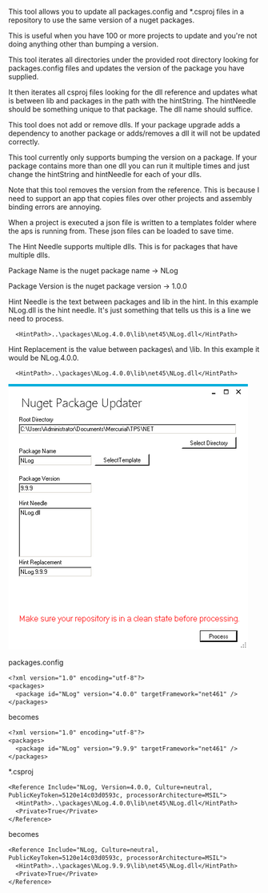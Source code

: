 This tool allows you to update all packages.config and *.csproj files in a repository to use the same version of a nuget packages.

This is useful when you have 100 or more projects to update and you're not doing anything other than bumping a version.

This tool iterates all directories under the provided root directory looking for packages.config files and updates the version of the package you have supplied.

It then iterates all csproj files looking for the dll reference and updates what is between lib and packages in the path with the hintString. The hintNeedle should 
be something unique to that package. The dll name should suffice.

This tool does not add or remove dlls. If your package upgrade adds a dependency to another package or adds/removes a dll it will not be updated correctly. 

This tool currently only supports bumping the version on a package. If your package contains more than one dll you can run it multiple times and just change the hintString
and hintNeedle for each of your dlls.

Note that this tool removes the version from the reference. This is because I need to support an app that copies files over other projects and assembly binding errors are annoying.

When a project is executed a json file is written to a templates folder where the aps is running from. These json files can be loaded to save time.

The Hint Needle supports multiple dlls. This is for packages that have multiple dlls. 


Package Name is the nuget package name -> NLog

Package Version is the nuget package version -> 1.0.0

Hint Needle is the text between packages and lib in the hint. In this example NLog.dll is the hint needle. It's just something that tells us this is a line we need to process.

```
  <HintPath>..\packages\NLog.4.0.0\lib\net45\NLog.dll</HintPath>
```
Hint Replacement is the value between packages\ and \lib. In this example it would be NLog.4.0.0. 

```
  <HintPath>..\packages\NLog.4.0.0\lib\net45\NLog.dll</HintPath>
```

![Screenshot](readme/app.PNG)

packages.config
```
<?xml version="1.0" encoding="utf-8"?>
<packages>
  <package id="NLog" version="4.0.0" targetFramework="net461" />
</packages>
```
becomes
```
<?xml version="1.0" encoding="utf-8"?>
<packages>
  <package id="NLog" version="9.9.9" targetFramework="net461" />
</packages>
```




*.csproj
```
<Reference Include="NLog, Version=4.0.0, Culture=neutral, PublicKeyToken=5120e14c03d0593c, processorArchitecture=MSIL">
  <HintPath>..\packages\NLog.4.0.0\lib\net45\NLog.dll</HintPath>
  <Private>True</Private>
</Reference>
```	

becomes 

```
<Reference Include="NLog, Culture=neutral, PublicKeyToken=5120e14c03d0593c, processorArchitecture=MSIL">
  <HintPath>..\packages\NLog.9.9.9\lib\net45\NLog.dll</HintPath>
  <Private>True</Private>
</Reference>
```	
